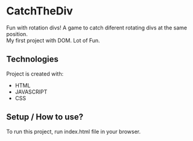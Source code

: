 # CatchTheDiv
Fun with rotation divs! A game to catch diferent rotating divs at the same position.  
My first project with DOM. Lot of Fun.


## Technologies
Project is created with:
* HTML
* JAVASCRIPT
* CSS
	
## Setup / How to use?
To run this project, run index.html file in your browser.

